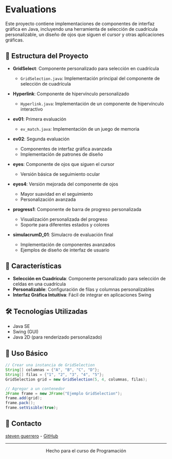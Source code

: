 # Evaluations

Este proyecto contiene implementaciones de componentes de interfaz gráfica en Java, incluyendo una herramienta de selección de cuadrícula personalizable, un diseño de ojos que siguen el cursor y otras aplicaciones gráficas.

## 📂 Estructura del Proyecto

- **GridSelect**: Componente personalizado para selección en cuadrícula
  - `GridSelection.java`: Implementación principal del componente de selección de cuadrícula

- **Hyperlink**: Componente de hipervínculo personalizado
  - `Hyperlink.java`: Implementación de un componente de hipervínculo interactivo

- **ev01**: Primera evaluación
  - `ev_match.java`: Implementación de un juego de memoria

- **ev02**: Segunda evaluación
  - Componentes de interfaz gráfica avanzada
  - Implementación de patrones de diseño

- **eyes**: Componente de ojos que siguen el cursor
  - Versión básica de seguimiento ocular

- **eyes4**: Versión mejorada del componente de ojos
  - Mayor suavidad en el seguimiento
  - Personalización avanzada

- **progress1**: Componente de barra de progreso personalizada
  - Visualización personalizada del progreso
  - Soporte para diferentes estados y colores

- **simulacrumD_01**: Simulacro de evaluación final
  - Implementación de componentes avanzados
  - Ejemplos de diseño de interfaz de usuario

## 🚀 Características

- **Selección en Cuadrícula**: Componente personalizado para selección de celdas en una cuadrícula
- **Personalizable**: Configuración de filas y columnas personalizables
- **Interfaz Gráfica Intuitiva**: Fácil de integrar en aplicaciones Swing

## 🛠 Tecnologías Utilizadas

- Java SE
- Swing (GUI)
- Java 2D (para renderizado personalizado)

## 📝 Uso Básico

```java
// Crear una instancia de GridSelection
String[] columnas = {"A", "B", "C", "D"};
String[] filas = {"1", "2", "3", "4", "5"};
GridSelection grid = new GridSelection(5, 4, columnas, filas);

// Agregar a un contenedor
JFrame frame = new JFrame("Ejemplo GridSelection");
frame.add(grid);
frame.pack();
frame.setVisible(true);
```

## 📧 Contacto
[steven guerrero](mailto:stiiven19lol@gmail.com) - [GitHub](https://github.com/stiiven19)

---

<div align="center">
  Hecho para el curso de Programación
</div>
